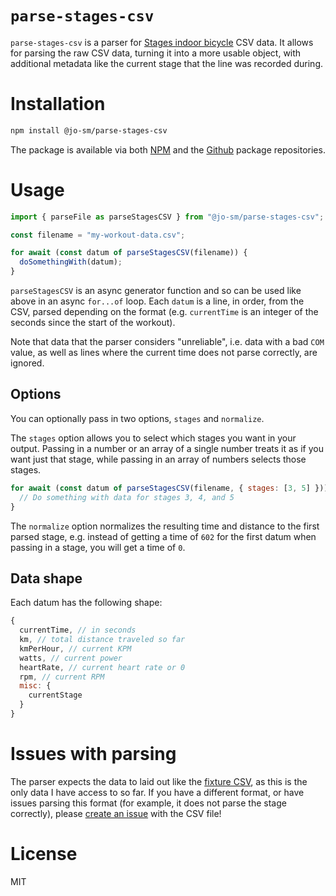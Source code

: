 # `parse-stages-csv`

`parse-stages-csv` is a parser for [Stages indoor bicycle](https://www.stagesindoorcycling.com) CSV data. It allows for parsing the raw CSV data, turning it into a more usable object, with additional metadata like the current stage that the line was recorded during.

# Installation

```bash
npm install @jo-sm/parse-stages-csv
```

The package is available via both [NPM](https://www.npmjs.com/package/@jo-sm/parse-stages-csv) and the [Github](https://github.com/jo-sm/parse-stages-csv/packages) package repositories.

# Usage

```javascript
import { parseFile as parseStagesCSV } from "@jo-sm/parse-stages-csv";

const filename = "my-workout-data.csv";

for await (const datum of parseStagesCSV(filename)) {
  doSomethingWith(datum);
}
```

`parseStagesCSV` is an async generator function and so can be used like above in an async `for...of` loop. Each `datum` is a line, in order, from the CSV, parsed depending on the format (e.g. `currentTime` is an integer of the seconds since the start of the workout).

Note that data that the parser considers "unreliable", i.e. data with a bad `COM` value, as well as lines where the current time does not parse correctly, are ignored.

## Options

You can optionally pass in two options, `stages` and `normalize`.

The `stages` option allows you to select which stages you want in your output. Passing in a number or an array of a single number treats it as if you want just that stage, while passing in an array of numbers selects those stages.

```javascript
for await (const datum of parseStagesCSV(filename, { stages: [3, 5] })) {
  // Do something with data for stages 3, 4, and 5
}
```

The `normalize` option normalizes the resulting time and distance to the first parsed stage, e.g. instead of getting a time of `602` for the first datum when passing in a stage, you will get a time of `0`.

## Data shape

Each datum has the following shape:

```javascript
{
  currentTime, // in seconds
  km, // total distance traveled so far
  kmPerHour, // current KPM
  watts, // current power
  heartRate, // current heart rate or 0
  rpm, // current RPM
  misc: {
    currentStage
  }
}
```

# Issues with parsing

The parser expects the data to laid out like the [fixture CSV](./src/__fixtures__/workout.csv), as this is the only data I have access to so far. If you have a different format, or have issues parsing this format (for example, it does not parse the stage correctly), please [create an issue](https://github.com/jo-sm/parse-stages-csv/issues/new) with the CSV file!

# License

MIT
